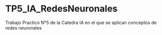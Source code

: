 # TP5_IA_RedesNeuronales
Trabajo Practico N°5 de la Catedra IA en el que se aplican conceptos de redes neuronales
